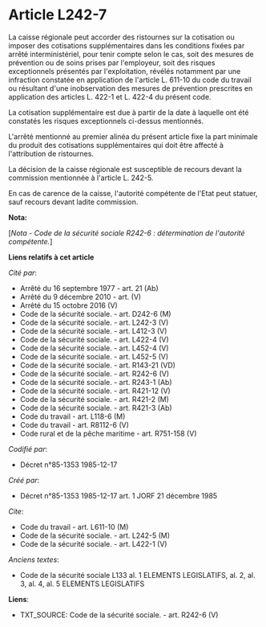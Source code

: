 # Article L242-7

La caisse régionale peut accorder des ristournes sur la cotisation ou imposer des cotisations supplémentaires dans les
conditions fixées par arrêté interministériel, pour tenir compte selon le cas, soit des mesures de prévention ou de soins
prises par l'employeur, soit des risques exceptionnels présentés par l'exploitation, révélés notamment par une infraction
constatée en application de l'article L. 611-10 du code du travail ou résultant d'une inobservation des mesures de prévention
prescrites en application des articles L. 422-1 et L. 422-4 du présent code. 

La cotisation supplémentaire est due à partir de la date à laquelle ont été constatés les risques exceptionnels ci-dessus
mentionnés. 

L'arrêté mentionné au premier alinéa du présent article fixe la part minimale du produit des cotisations supplémentaires qui
doit être affecté à l'attribution de ristournes. 

La décision de la caisse régionale est susceptible de recours devant la commission    mentionnée à l'article L. 242-5. 

En cas de carence de la caisse, l'autorité compétente de l'Etat peut statuer, sauf recours devant ladite commission.

**Nota:**

[*Nota - Code de la sécurité sociale R242-6 : détermination de l'autorité compétente.*]

**Liens relatifs à cet article**

_Cité par_:

  - Arrêté du 16 septembre 1977 - art. 21 (Ab)
  - Arrêté du 9 décembre 2010 - art. (V)
  - Arrêté du 15 octobre 2016 (V)
  - Code de la sécurité sociale. - art. D242-6 (M)
  - Code de la sécurité sociale. - art. L242-3 (V)
  - Code de la sécurité sociale. - art. L412-3 (V)
  - Code de la sécurité sociale. - art. L422-4 (V)
  - Code de la sécurité sociale. - art. L452-4 (V)
  - Code de la sécurité sociale. - art. L452-5 (V)
  - Code de la sécurité sociale. - art. R143-21 (VD)
  - Code de la sécurité sociale. - art. R242-6 (V)
  - Code de la sécurité sociale. - art. R243-1 (Ab)
  - Code de la sécurité sociale. - art. R421-12 (V)
  - Code de la sécurité sociale. - art. R421-2 (M)
  - Code de la sécurité sociale. - art. R421-3 (Ab)
  - Code du travail - art. L118-6 (M)
  - Code du travail - art. R8112-6 (V)
  - Code rural et de la pêche maritime - art. R751-158 (V)

_Codifié par_:

  - Décret n°85-1353 1985-12-17

_Créé par_:

  - Décret n°85-1353 1985-12-17 art. 1 JORF 21 décembre 1985

_Cite_:

  - Code du travail - art. L611-10 (M)
  - Code de la sécurité sociale. - art. L242-5 (M)
  - Code de la sécurité sociale. - art. L422-1 (V)

_Anciens textes_:

  - Code de la sécurité sociale L133 al. 1 ELEMENTS LEGISLATIFS, al. 2, al. 3, al. 4, al. 5 ELEMENTS LEGISLATIFS

**Liens**:

  - TXT_SOURCE: Code de la sécurité sociale. - art. R242-6 (V)
